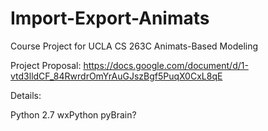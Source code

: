 Import-Export-Animats
=====================

Course Project for UCLA CS 263C Animats-Based Modeling

Project Proposal: https://docs.google.com/document/d/1-vtd3lldCF_84RwrdrOmYrAuGJszBgf5PuqX0CxL8qE


Details:

Python 2.7
wxPython
pyBrain?
